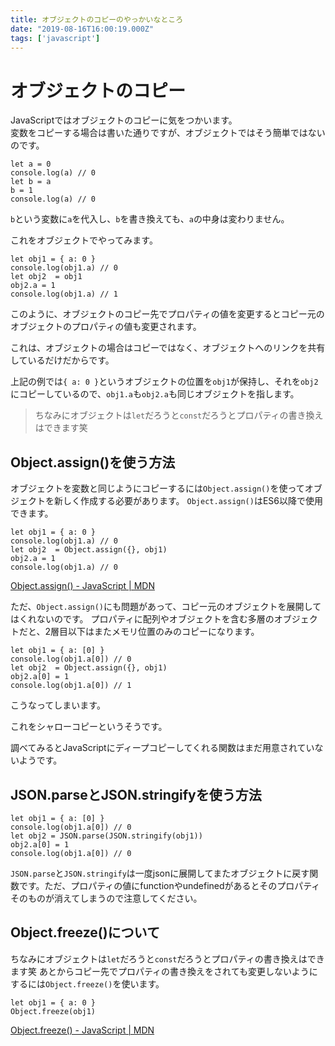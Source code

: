 ```yaml
---
title: オブジェクトのコピーのやっかいなところ
date: "2019-08-16T16:00:19.000Z"
tags: ['javascript']
---
```


# オブジェクトのコピー

JavaScriptではオブジェクトのコピーに気をつかいます。  
変数をコピーする場合は書いた通りですが、オブジェクトではそう簡単ではないのです。

```javascript:title=<span>JavaScript</span>
let a = 0
console.log(a) // 0
let b = a
b = 1
console.log(a) // 0
```

`b`という変数に`a`を代入し、`b`を書き換えても、`a`の中身は変わりません。

これをオブジェクトでやってみます。

```javascript:title=<span>JavaScript</span>
let obj1 = { a: 0 }
console.log(obj1.a) // 0
let obj2  = obj1
obj2.a = 1
console.log(obj1.a) // 1
```

このように、オブジェクトのコピー先でプロパティの値を変更するとコピー元のオブジェクトのプロパティの値も変更されます。

これは、オブジェクトの場合はコピーではなく、オブジェクトへのリンクを共有しているだけだからです。

上記の例では`{ a: 0 }`というオブジェクトの位置を`obj1`が保持し、それを`obj2`にコピーしているので、`obj1.a`も`obj2.a`も同じオブジェクトを指します。

> ちなみにオブジェクトは`let`だろうと`const`だろうとプロパティの書き換えはできます笑

## Object.assign()を使う方法

オブジェクトを変数と同じようにコピーするには`Object.assign()`を使ってオブジェクトを新しく作成する必要があります。
`Object.assign()`はES6以降で使用できます。

```javascript:title=<span>JavaScript</span>
let obj1 = { a: 0 }
console.log(obj1.a) // 0
let obj2  = Object.assign({}, obj1)
obj2.a = 1
console.log(obj1.a) // 0
```

<a href='https://developer.mozilla.org/ja/docs/Web/JavaScript/Reference/Global_Objects/Object/assign' target='_blank'>Object.assign() - JavaScript | MDN</a>

ただ、`Object.assign()`にも問題があって、コピー元のオブジェクトを展開してはくれないのです。
プロパティに配列やオブジェクトを含む多層のオブジェクトだと、2層目以下はまたメモリ位置のみのコピーになります。

```javascript:title=<span>JavaScript</span>
let obj1 = { a: [0] }
console.log(obj1.a[0]) // 0
let obj2  = Object.assign({}, obj1)
obj2.a[0] = 1
console.log(obj1.a[0]) // 1
```

こうなってしまいます。

これをシャローコピーというそうです。

調べてみるとJavaScriptにディープコピーしてくれる関数はまだ用意されていないようです。

## JSON.parseとJSON.stringifyを使う方法

```javascript:title=<span>JavaScript</span>
let obj1 = { a: [0] }
console.log(obj1.a[0]) // 0
let obj2 = JSON.parse(JSON.stringify(obj1))
obj2.a[0] = 1
console.log(obj1.a[0]) // 0
```

`JSON.parse`と`JSON.stringify`は一度jsonに展開してまたオブジェクトに戻す関数です。ただ、プロパティの値にfunctionやundefinedがあるとそのプロパティそのものが消えてしまうので注意してください。

## Object.freeze()について

ちなみにオブジェクトは`let`だろうと`const`だろうとプロパティの書き換えはできます笑
あとからコピー先でプロパティの書き換えをされても変更しないようにするには`Object.freeze()`を使います。
```javascript:title=<span>JavaScript</span>
let obj1 = { a: 0 }
Object.freeze(obj1)
```

<a href='https://developer.mozilla.org/ja/docs/Web/JavaScript/Reference/Global_Objects/Object/freeze' target='_blank'>Object.freeze() - JavaScript | MDN</a>